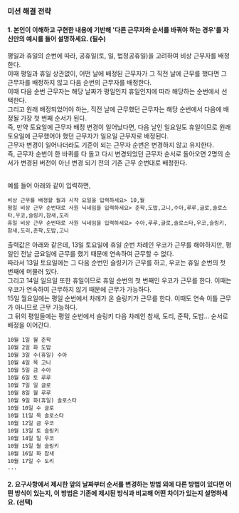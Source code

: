 ### 미션 해결 전략 
#### 1. 본인이 이해하고 구현한 내용에 기반해 '다른 근무자와 순서를 바꿔야 하는 경우'를 자신만의 예시를 들어 설명하세요. (필수)  
평일과 휴일의 순번에 따라, 공휴일(토, 일, 법정공휴일)을 고려하여 비상 근무자를 배정한다.<br>
이때 평일과 휴일 상관없이, 어떤 날에 배정된 근무자가 그 직전 날에 근무를 했다면 그 근무자를 배정하지 않고 다음 순번의 근무자를 배정한다.<br>
이때 다음 순번 근무자는 해당 날짜가 평일인지 휴일인지에 따라 해당하는 순번에서 선택한다.<br>
그리고 원래 배정되었어야 하는, 직전 날에 근무했던 근무자는 해당 순번에서 다음에 배정될 가장 첫 번째 순서가 된다.<br>
즉, 만약 토요일에 근무자 배정 변경이 일어났다면, 다음 날인 일요일도 휴일이므로 원래 토요일에 근무했어야 했던 근무자가 일요일 근무자로 배정된다.<br>
근무자 변경이 일어나더라도 기준이 되는 근무자 순번은 변경하지 않고 유지한다.<br>
즉, 근무자 순번이 한 바퀴를 다 돌고 다시 변경되었던 근무자 순서로 돌아오면 2명의 순서가 변경된 버전이 아닌 변경 되기 전의 기존 근무 순번대로 배정한다.<br>
<br>

예를 들어 아래와 같이 입력하면,
```
비상 근무를 배정할 월과 시작 요일을 입력하세요> 10,월
평일 비상 근무 순번대로 사원 닉네임을 입력하세요> 준팍,도밥,고니,수아,루루,글로,솔로스타,우코,슬링키,참새,도리
휴일 비상 근무 순번대로 사원 닉네임을 입력하세요> 수아,루루,글로,솔로스타,우코,슬링키,참새,도리,준팍,도밥,고니
```
출력값은 아래와 같은데, 13일 토요일에 휴일 순번 차례인 우코가 근무를 해야하지만, 평일인 전날 금요일에 근무를 했기 때문에 연속하여 근무할 수 없다.<br>
따라서 13일 토요일에는 그 다음 순번인 슬링키가 근무를 하고, 우코는 휴일 순번의 첫 번째에 머물러 있다.<br>
그리고 14일 일요일 또한 휴일이므로 휴일 순번의 첫 번째인 우코가 근무를 한다. 이때는 우코가 연속하여 근무하지 않기 때문에 근무가 가능하다.<br>
15일 월요일에는 평일 순번에서 차례가 온 슬링키가 근무를 한다. 이때도 연속 이틀 근무가 아니므로 근무 가능하다.<br>
그 뒤의 평일들에는 평일 순번에서 슬링키 다음 차례인 참새, 도리, 준팍, 도밥... 순서로 배정을 이어간다.<br>
```
10월 1일 월 준팍
10월 2일 화 도밥
10월 3일 수(휴일) 수아
10월 4일 목 고니
10월 5일 금 수아
10월 6일 토 루루
10월 7일 일 글로
10월 8일 월 루루
10월 9일 화(휴일) 솔로스타
10월 10일 수 글로
10월 11일 목 솔로스타
10월 12일 금 우코
10월 13일 토 슬링키
10월 14일 일 우코
10월 15일 월 슬링키
10월 16일 화 참새
10월 17일 수 도리
...
```
#### 2. 요구사항에서 제시한 앞의 날짜부터 순서를 변경하는 방법 외에 다른 방법이 있다면 어떤 방식이 있는지, 이 방법은 기존에 제시된 방식과 비교해 어떤 차이가 있는지 설명하세요. (선택)
